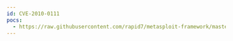 ```yaml
---
id: CVE-2010-0111
pocs:
  - https://raw.githubusercontent.com/rapid7/metasploit-framework/master/modules/exploits/windows/antivirus/ams_hndlrsvc.rb
---
```

